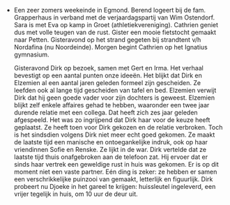 - Een zeer zomers weekeinde in Egmond. Berend logeert bij de fam. Grapperhaus in verband met de verjaardagspartij van Wim Ostendorf. Sara is met Eva op kamp in Groet (athletiekvereniging). Cathrien geniet dus met volle teugen van de rust. Gister een mooie fietstocht gemaakt naar Petten. Gisteravond op het strand gegeten bij strandtent v/h Nordafina (nu Noordeinde). Morgen begint Cathrien op het Ignatius gymnasium. 
  
  Gisteravond Dirk op bezoek, samen met Gert en Irma. Het verhaal bevestigt op een aantal punten onze ideeën. Het blijkt dat Dirk en Elzemien al een aantal jaren geleden formeel zijn gescheiden. Ze leefden ook al lange tijd gescheiden van tafel en bed. Elzemien verwijt Dirk dat hij geen goede vader voor zijn dochters is geweest. Elzemien blijkt zelf enkele affaires gehad te hebben, waaronder een twee jaar durende relatie met een collega. Dat heeft zich zes jaar geleden afgespeeld. Het was zo ingrijpend dat Dirk haar voor de keuze heeft geplaatst. Ze heeft toen voor Dirk gekozen en de relatie verbroken. Toch is het sindsdien volgens Dirk niet meer echt goed gekomen. Ze maakt de laatste tijd een manische en ontoegankelijke indruk, ook op haar vriendinnen Sofie en Renske. Ze lijkt in de war. Dirk vertelde dat ze laatste tijd thuis onafgebroken aan de telefoon zat. Hij ervoer dat er sinds haar vertrek een geweldige rust in huis was gekomen. Er is op dit moment niet een vaste partner. Eén ding is zeker: ze hebben er samen een verschrikkelijke puinzooi van gemaakt, letterlijk en figuurlijk. Dirk probeert nu Djoeke in het gareel te krijgen: huissleutel ingeleverd, een vrijer tegelijk in huis, om 10 uur de deur uit.